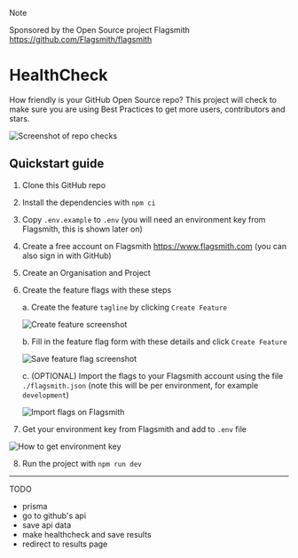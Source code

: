 > [!NOTE]
> Sponsored by the Open Source project Flagsmith https://github.com/Flagsmith/flagsmith

# HealthCheck

How friendly is your GitHub Open Source repo? This project will check to make sure you are using Best Practices to get more users, contributors and stars.

![Screenshot of repo checks](https://github.com/EddieHubCommunity/HealthCheck/assets/624760/9a343ad0-448c-4dc4-8f1e-27d6cb38a603)

## Quickstart guide

1. Clone this GitHub repo
2. Install the dependencies with `npm ci`
3. Copy `.env.example` to `.env` (you will need an environment key from Flagsmith, this is shown later on)
4. Create a free account on Flagsmith https://www.flagsmith.com (you can also sign in with GitHub)
5. Create an Organisation and Project
6. Create the feature flags with these steps

   a. Create the feature `tagline` by clicking `Create Feature`

   ![Create feature screenshot](https://github.com/EddieHubCommunity/HealthCheck/assets/624760/20bcf62c-a4be-487c-80ee-f5d39bcafde6)

   b. Fill in the feature flag form with these details and click `Create Feature`

   ![Save feature flag screenshot](https://github.com/EddieHubCommunity/HealthCheck/assets/624760/f0399aae-2b2f-4e47-83e2-9d3d21797a42)

   c. (OPTIONAL) Import the flags to your Flagsmith account using the file `./flagsmith.json` (note this will be per environment, for example `development`)

   ![Import flags on Flagsmith](https://github.com/EddieHubCommunity/HealthCheck/assets/624760/f45351af-2013-4928-826a-c9dad33038a4)

7. Get your environment key from Flagsmith and add to `.env` file

![How to get environment key](https://github.com/EddieHubCommunity/HealthCheck/assets/624760/0fb56934-2d27-486a-9859-365672771407)

8. Run the project with `npm run dev`

---

TODO

- prisma
- go to github's api
- save api data
- make healthcheck and save results
- redirect to results page
